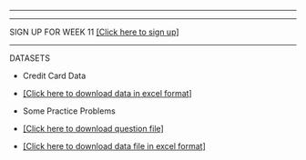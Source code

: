 ---------------------------------
---------------------------------
SIGN UP FOR WEEK 11  [[Click here to sign up]](https://docs.google.com/forms/d/e/1FAIpQLSe6PJL8m2PsRnuBuGUfwGbVX_F0Dzs0317dW6ZXfrGARF3ksA/viewform?usp=pp_url)

---------------------------------


DATASETS 

- Credit Card Data 

 * [[Click here to download data in excel format]](https://www.dropbox.com/sh/zm9grjzo5z9zsqx/AABYuGUZce0LrLScxP2ZbtF8a?dl=1)

<!--2. Shirts Data
 * [[Click here to download question file]](https://www.dropbox.com/s/7237v845qpbharc/shirts.pdf?dl=1) 
 * [[Click here to download data file in excel format]](https://www.dropbox.com/s/dmkv4dc2cv6syrj/shirts.xlsx?dl=1)
-->

- Some Practice Problems 

 * [[Click here to download question file]](https://www.dropbox.com/s/r2tzlj2cff6ibb5/practice.pdf?dl=1) 

 * [[Click here to download data file in excel format]](https://www.dropbox.com/s/87so2ole34ad6ob/practice-data.xlsx?dl=1)




